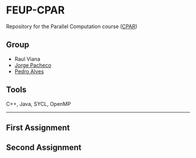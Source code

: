 # FEUP-CPAR

Repository for the Parallel Computation course ([CPAR](https://sigarra.up.pt/feup/pt/UCURR_GERAL.FICHA_UC_VIEW?pv_ocorrencia_id=459505 "Course Page"))

## Group

- Raul Viana
- [Jorge Pacheco](https://github.com/jorpac)
- [Pedro Alves](https://github.com/PedroAlves24)

## Tools

C++, Java, SYCL, OpenMP

---

## First Assignment



## Second Assignment
